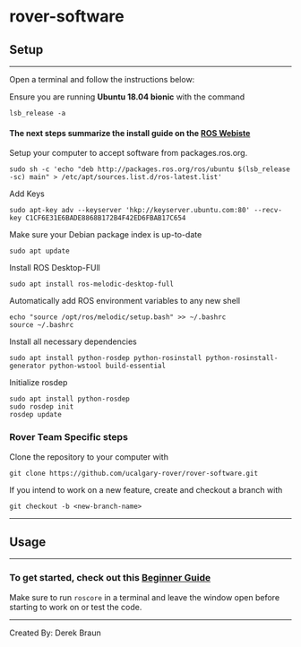 # rover-software

## Setup
---

Open a terminal and follow the instructions below:

Ensure you are running **Ubuntu 18.04 bionic** with the command
```
lsb_release -a
``` 

#### The next steps summarize the install guide on the [ROS Webiste](http://wiki.ros.org/melodic/Installation/Ubuntu)

Setup your computer to accept software from packages.ros.org. 
```
sudo sh -c 'echo "deb http://packages.ros.org/ros/ubuntu $(lsb_release -sc) main" > /etc/apt/sources.list.d/ros-latest.list'
```

Add Keys
```
sudo apt-key adv --keyserver 'hkp://keyserver.ubuntu.com:80' --recv-key C1CF6E31E6BADE8868B172B4F42ED6FBAB17C654
```

Make sure your Debian package index is up-to-date
```
sudo apt update
```

Install ROS Desktop-FUll
```
sudo apt install ros-melodic-desktop-full
```

Automatically add ROS environment variables to any new shell
```
echo "source /opt/ros/melodic/setup.bash" >> ~/.bashrc
source ~/.bashrc
```

Install all necessary dependencies
```
sudo apt install python-rosdep python-rosinstall python-rosinstall-generator python-wstool build-essential
```

Initialize rosdep
```
sudo apt install python-rosdep
sudo rosdep init
rosdep update
```

### Rover Team Specific steps

Clone the repository to your computer with
```
git clone https://github.com/ucalgary-rover/rover-software.git
```

If you intend to work on a new feature, create and checkout a branch with
```
git checkout -b <new-branch-name>
```

---

## Usage
---

### To get started, check out this [Beginner Guide](https://www.cse.sc.edu/~jokane/agitr/)

Make sure to run `roscore` in a terminal and leave the window open before starting to work on or test the code.

---

Created By: Derek Braun